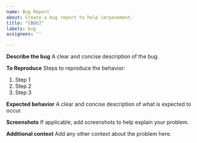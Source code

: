 ```yaml
---
name: Bug Report
about: Create a bug report to help imrpovement.
title: "[BUG]"
labels: bug
assignees: ''

---
```


**Describe the bug**
A clear and concise description of the bug.

**To Reproduce**
Steps to reproduce the behavior:
1. Step 1
2. Step 2
3. Step 3

**Expected behavior**
A clear and concise description of what is expected to occur.

**Screenshots**
If applicable, add screenshots to help explain your problem.

**Additional context**
Add any other context about the problem here.
